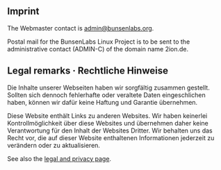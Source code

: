 ## Imprint

The Webmaster contact is [admin@bunsenlabs.org](mailto:admin@bunsenlabs.org).

Postal mail for the BunsenLabs Linux Project is to be sent to the
administrative contact (ADMIN-C) of the domain name 2ion.de.

## Legal remarks · Rechtliche Hinweise

Die Inhalte unserer Webseiten haben wir sorgfältig zusammen gestellt.
Sollten sich dennoch fehlerhafte oder veraltete Daten eingeschlichen
haben, können wir dafür keine Haftung und Garantie übernehmen.

Diese Website enthält Links zu anderen Websites. Wir haben keinerlei
Kontrollmöglichkeit über diese Websites und übernehmen daher keine
Verantwortung für den Inhalt der Websites Dritter. Wir behalten uns das
Recht vor, die auf dieser Website enthaltenen Informationen jederzeit zu
verändern oder zu aktualisieren. 

See also the [legal and privacy page](/legal.html).

